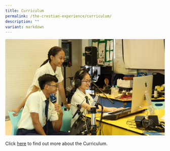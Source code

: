 ```yaml
---
title: Curriculum
permalink: /the-crestian-experience/curriculum/
description: ""
variant: markdown
---
```


![](/images/Header%20Picture%20Google%20Sites/curriculum.jpeg)

Click [here](https://sites.google.com/moe.edu.sg/prcss-curriculum) to find out more about the Curriculum.